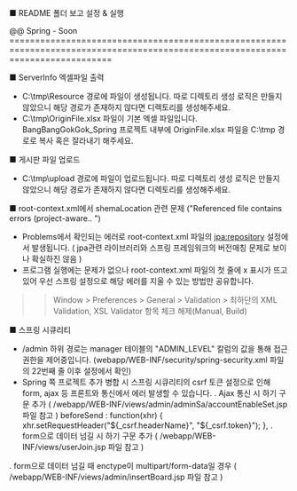 ■ README 폴더 보고 설정 & 실행



@@ Spring - Soon ================================================================================================================================

■ ServerInfo 엑셀파일 출력
 - C:\tmp\Resource 경로에 파일이 생성됩니다. 따로 디렉토리 생성 로직은 만들지 않았으니 해당 경로가 존재하지 않다면 디렉토리를 생성해주세요.
 - C:\tmp\OriginFile.xlsx 파일이 기본 엑셀 파일입니다. BangBangGokGok_Spring 프로젝트 내부에 OriginFile.xlsx 파일을 C:\tmp 경로로 복사 혹은 잘라내기 해주세요.
 
■ 게시판 파일 업로드
 - C:\tmp\upload 경로에 파일이 업로드됩니다. 따로 디렉토리 생성 로직은 만들지 않았으니 해당 경로가 존재하지 않다면 디렉토리를 생성해주세요.
 
■ root-context.xml에서 shemaLocation 관련 문제 ("Referenced file contains errors (project-aware.. ")
 - Problems에서 확인되는 에러로 root-context.xml 파일의 <jpa:repository> 설정에서 발생됩니다. ( jpa관련 라이브러리와 스프링 프레임워크의 버전매칭 문제로 보이나 확실하진 않음 )
 - 프로그램 실행에는 문제가 없으나 root-context.xml 파일의 첫 줄에 x 표시가 뜨고있어 우선 스프링 설정으로 해당 에러를 지울 수 있는 방법만 공유합니다.
 >> Window > Preferences > General > Validation > 최하단의 XML Validation, XSL Validator 항목 체크 해제(Manual, Build)
 
■ 스프링 시큐리티
 - /admin 하위 경로는 manager 테이블의 "ADMIN_LEVEL" 칼럼의 값을 통해 접근 권한을 제어중입니다. (webapp/WEB-INF/security/spring-security.xml 파일의 22번째 줄 이후 설정에서 확인)
 - Spring 쪽 프로젝트 추가 병합 시 스프링 시큐리티의 csrf 토큰 설정으로 인해 form, ajax 등 프론트와 통신에서 에러 발생할 수 있습니다. 
  . Ajax 통신 시 하기 구문 추가 ( /webapp/WEB-INF/views/admin/adminSa/accountEnableSet.jsp 파일 참고 )
            beforeSend : function(xhr)
            {   
                xhr.setRequestHeader("${_csrf.headerName}", "${_csrf.token}");
            },
  . form으로 데이터 넘길 시 하기 구문 추가 ( /webapp/WEB-INF/views/userJoin.jsp 파일 참고 )
            <input type="hidden" name="${_csrf.parameterName}" value="${_csrf.token}"/>
            
  . form으로 데이터 넘길 때 enctype이 multipart/form-data일 경우 (  /webapp/WEB-INF/views/admin/insertBoard.jsp 파일 참고 )
            <form action="insertBoard.do?${_csrf.parameterName}=${_csrf.token}" method="post" enctype="multipart/form-data">
 

